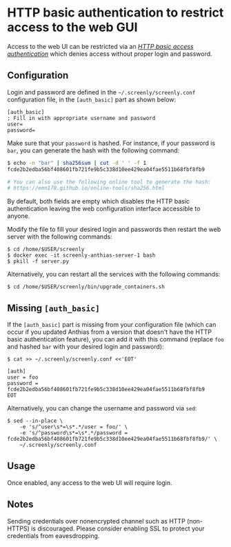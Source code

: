 # HTTP basic authentication to restrict access to the web GUI

Access to the web UI can be restricted via an [*HTTP basic access authentication*](https://en.wikipedia.org/wiki/Basic_access_authentication) which denies access without proper login and password.

## Configuration

Login and password are defined in the `~/.screenly/screenly.conf` configuration file, in the `[auth_basic]` part as shown below:

```
[auth_basic]
; Fill in with appropriate username and password
user=
password=
```

Make sure that your `password` is hashed. For instance, if your password is `bar`, you can generate the hash with the following command:

```bash
$ echo -n "bar" | sha256sum | cut -d ' ' -f 1
fcde2b2edba56bf408601fb721fe9b5c338d10ee429ea04fae5511b68fbf8fb9

# You can also use the following online tool to generate the hash:
# https://emn178.github.io/online-tools/sha256.html
```

By default, both fields are empty which disables the HTTP basic authentication leaving the web configuration interface accessible to anyone.

Modify the file to fill your desired login and passwords then restart the web server with the following commands:

```Shell
$ cd /home/$USER/screenly
$ docker exec -it screenly-anthias-server-1 bash
$ pkill -f server.py
```

Alternatively, you can restart all the services with the following commands:

```Shell
$ cd /home/$USER/screenly/bin/upgrade_containers.sh
```

## Missing `[auth_basic]`

If the `[auth_basic]` part is missing from your configuration file (which can
occur if you updated Anthias from a version that doesn't have the HTTP basic
authentication feature), you can add it with this command (replace `foo` and
hashed `bar` with your desired login and password):

```Shell
$ cat >> ~/.screenly/screenly.conf <<'EOT'

[auth]
user = foo
password = fcde2b2edba56bf408601fb721fe9b5c338d10ee429ea04fae5511b68fbf8fb9
EOT
```

Alternatively, you can change the username and password via `sed`:

```Shell
$ sed --in-place \
    -e 's/^user\s*=\s*.*/user = foo/' \
    -e 's/^password\s*=\s*.*/password = fcde2b2edba56bf408601fb721fe9b5c338d10ee429ea04fae5511b68fbf8fb9/' \
    ~/.screenly/screenly.conf
```

## Usage

Once enabled, any access to the web UI will require login.

## Notes

Sending credentials over nonencrypted channel such as HTTP (non-HTTPS) is discouraged. Please consider enabling SSL to protect your credentials from eavesdropping.
